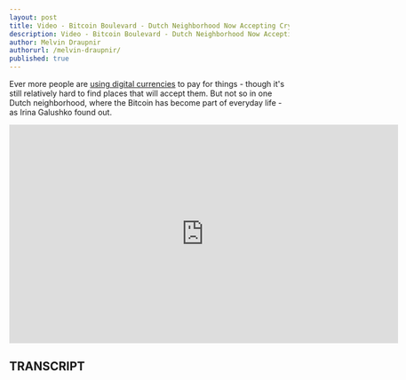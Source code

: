 ```yaml
---
layout: post
title: Video - Bitcoin Boulevard - Dutch Neighborhood Now Accepting Cryptocurrency
description: Video - Bitcoin Boulevard - Dutch Neighborhood Now Accepting Cryptocurrency
author: Melvin Draupnir
authorurl: /melvin-draupnir/
published: true
---
```


<p>Ever more people are <a href="/how-to-buy-ether/">using digital currencies</a> to pay for things - though it's still relatively hard to find places that will accept them. But not so in one Dutch neighborhood, where the Bitcoin has become part of everyday life - as Irina Galushko found out.</p>

<center><iframe width="700" height="394" src="https://www.youtube.com/embed/tVSwguq1M9g" frameborder="0" allowfullscreen></iframe></center>

<h2>TRANSCRIPT</h2>
